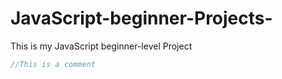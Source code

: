 # JavaScript-beginner-Projects-
This is my JavaScript beginner-level Project 
``` js
//This is a comment
```
